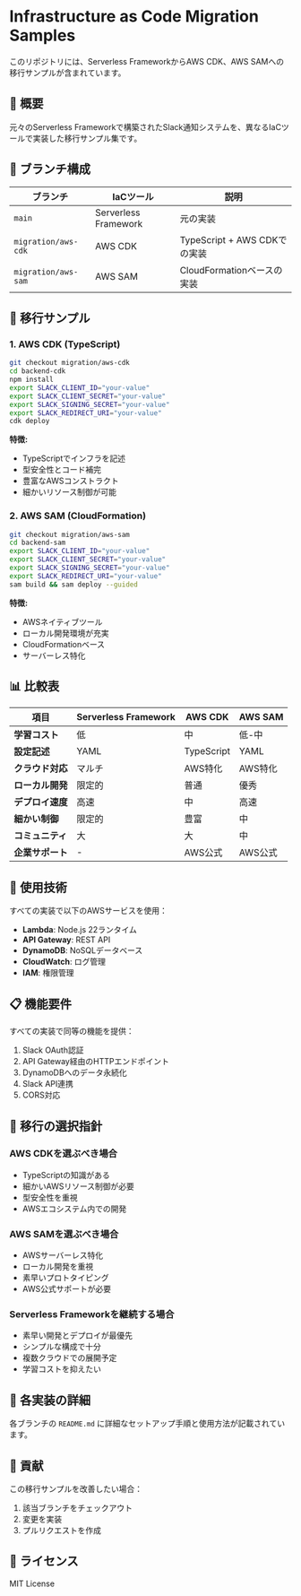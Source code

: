 # Infrastructure as Code Migration Samples

このリポジトリには、Serverless FrameworkからAWS CDK、AWS SAMへの移行サンプルが含まれています。

## 🌟 概要

元々のServerless Frameworkで構築されたSlack通知システムを、異なるIaCツールで実装した移行サンプル集です。

## 📁 ブランチ構成

| ブランチ | IaCツール | 説明 |
|---------|-----------|------|
| `main` | Serverless Framework | 元の実装 |
| `migration/aws-cdk` | AWS CDK | TypeScript + AWS CDKでの実装 |
| `migration/aws-sam` | AWS SAM | CloudFormationベースの実装 |

## 🚀 移行サンプル

### 1. AWS CDK (TypeScript)

```bash
git checkout migration/aws-cdk
cd backend-cdk
npm install
export SLACK_CLIENT_ID="your-value"
export SLACK_CLIENT_SECRET="your-value"
export SLACK_SIGNING_SECRET="your-value"
export SLACK_REDIRECT_URI="your-value"
cdk deploy
```

**特徴:**
- TypeScriptでインフラを記述
- 型安全性とコード補完
- 豊富なAWSコンストラクト
- 細かいリソース制御が可能

### 2. AWS SAM (CloudFormation)

```bash
git checkout migration/aws-sam
cd backend-sam
export SLACK_CLIENT_ID="your-value"
export SLACK_CLIENT_SECRET="your-value"
export SLACK_SIGNING_SECRET="your-value"
export SLACK_REDIRECT_URI="your-value"
sam build && sam deploy --guided
```

**特徴:**

- AWSネイティブツール
- ローカル開発環境が充実
- CloudFormationベース
- サーバーレス特化

## 📊 比較表

| 項目 | Serverless Framework | AWS CDK | AWS SAM |
|------|---------------------|---------|---------|
| **学習コスト** | 低 | 中 | 低-中 |
| **設定記述** | YAML | TypeScript | YAML |
| **クラウド対応** | マルチ | AWS特化 | AWS特化 |
| **ローカル開発** | 限定的 | 普通 | 優秀 |
| **デプロイ速度** | 高速 | 中 | 高速 |
| **細かい制御** | 限定的 | 豊富 | 中 |
| **コミュニティ** | 大 | 大 | 中 |
| **企業サポート** | - | AWS公式 | AWS公式 |

## 🔧 使用技術

すべての実装で以下のAWSサービスを使用：

- **Lambda**: Node.js 22ランタイム
- **API Gateway**: REST API
- **DynamoDB**: NoSQLデータベース
- **CloudWatch**: ログ管理
- **IAM**: 権限管理

## 📋 機能要件

すべての実装で同等の機能を提供：

1. Slack OAuth認証
2. API Gateway経由のHTTPエンドポイント
3. DynamoDBへのデータ永続化
4. Slack API連携
5. CORS対応

## 🎯 移行の選択指針

### AWS CDKを選ぶべき場合

- TypeScriptの知識がある
- 細かいAWSリソース制御が必要
- 型安全性を重視
- AWSエコシステム内での開発

### AWS SAMを選ぶべき場合

- AWSサーバーレス特化
- ローカル開発を重視
- 素早いプロトタイピング
- AWS公式サポートが必要

### Serverless Frameworkを継続する場合

- 素早い開発とデプロイが最優先
- シンプルな構成で十分
- 複数クラウドでの展開予定
- 学習コストを抑えたい

## 📖 各実装の詳細

各ブランチの `README.md` に詳細なセットアップ手順と使用方法が記載されています。

## 🤝 貢献

この移行サンプルを改善したい場合：

1. 該当ブランチをチェックアウト
2. 変更を実装
3. プルリクエストを作成

## 📝 ライセンス

MIT License
